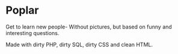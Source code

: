 # Poplar
Get to learn new people- Without pictures, but based on funny and interesting questions.

Made with dirty PHP, dirty SQL, dirty CSS and clean HTML.
